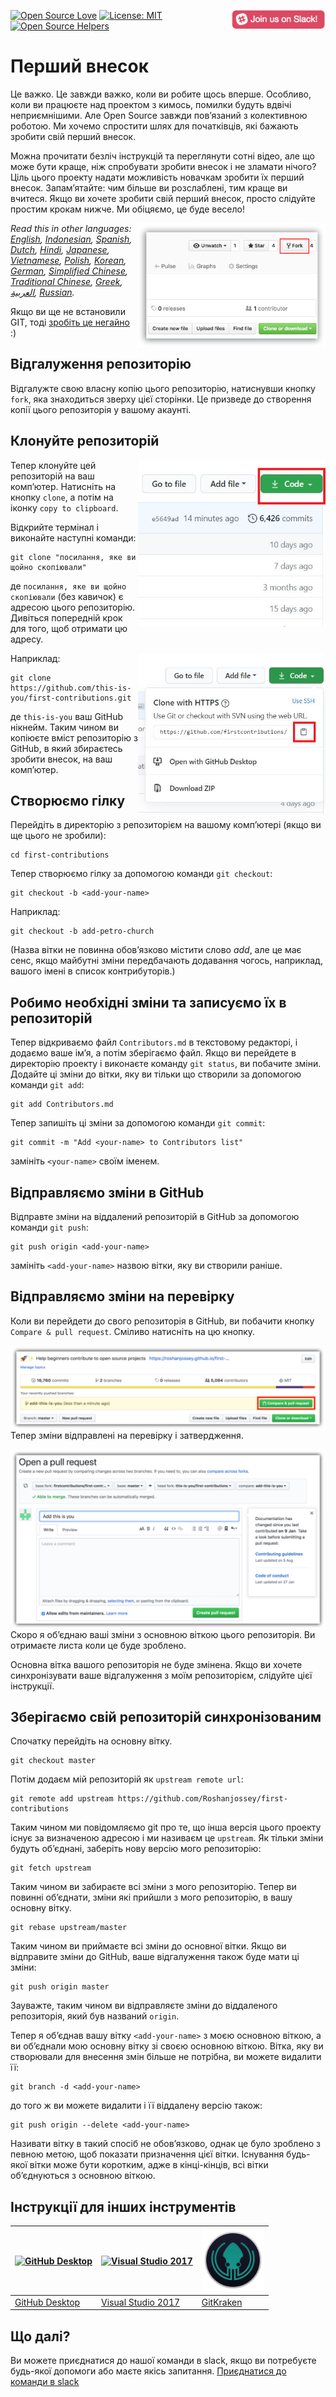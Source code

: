 [![Open Source Love](https://badges.frapsoft.com/os/v1/open-source.svg?v=103)](https://github.com/ellerbrock/open-source-badges/)
[<img align="right" width="150" src="../assets/join-slack-team.png">](https://join.slack.com/t/firstcontributors/shared_invite/enQtMzE1MTYwNzI3ODQ0LTZiMDA2OGI2NTYyNjM1MTFiNTc4YTRhZTg4OWZjMzA0ZWZmY2UxYzVkMzI1ZmVmOWI4ODdkZWQwNTM2NDVmNjY)
[![License: MIT](https://img.shields.io/badge/License-MIT-green.svg)](https://opensource.org/licenses/MIT)
[![Open Source Helpers](https://www.codetriage.com/roshanjossey/first-contributions/badges/users.svg)](https://www.codetriage.com/roshanjossey/first-contributions)

# Перший внесок

Це важко. Це завжди важко, коли ви робите щось вперше. Особливо, коли ви працюєте над проектом з кимось, помилки будуть вдвічі неприємнішими. Але Open Source завжди пов’язаний з колективною роботою. Ми хочемо спростити шлях для початківців, які бажають зробити свій перший внесок.

Можна прочитати безліч інструкцій та переглянути сотні відео, але що може бути краще, ніж спробувати зробити внесок і не зламати нічого? Ціль цього проекту надати можливість новачкам зробити їх перший внесок. Запам’ятайте: чим більше ви розслаблені, тим краще ви вчитеся. Якщо ви хочете зробити свій перший внесок, просто слідуйте простим крокам нижче. Ми обіцяємо, це буде весело!

<img align="right" width="300" src="../assets/fork.png" alt="fork this repository" />

*Read this in other languages: [English](../README.md), [Indonesian](README.id.md), [Spanish](README.es.md), [Dutch](README.nl.md), [Hindi](README.hi.md), [Japanese](README.ja.md), [Vietnamese](README.vn.md), [Polish](README.pl.md), [Korean](README.ko.md), [German](README.de.md), [Simplified Chinese](README.chs.md), [Traditional Chinese](README.cht.md), [Greek](README.gr.md), [العربية](README.ar.md), [Russian](README.ru.md).*

Якщо ви ще не встановили GIT, тоді [ зробіть це негайно ]( https://help.github.com/articles/set-up-git/ ) :)

## Відгалуження репозиторію

Відгалужте свою власну копію цього репозиторію, натиснувши кнопку `fork`, яка знаходиться зверху цієї сторінки.
Це призведе до створення копії цього репозиторія у вашому акаунті.

## Клонуйте репозиторій

<img align="right" width="300" src="../assets/clone.png" alt="clone this repository" />

Тепер клонуйте цей репозиторій на ваш комп’ютер. Натисніть на кнопку `clone`, а потім на іконку `copy to clipboard`.

Відкрийте термінал і виконайте наступні команди:

```
git clone "посилання, яке ви щойно скопіювали"
```
де `посилання, яке ви щойно скопіювали` (без кавичок) є адресою цього репозиторію. Дивіться попередній крок для того, щоб отримати цю адресу.

<img align="right" width="300" src="../assets/copy-to-clipboard.png" alt="copy URL to clipboard" />

Наприклад:
```
git clone https://github.com/this-is-you/first-contributions.git
```
де `this-is-you` ваш GitHub нікнейм. Таким чином ви копіюєте вміст репозиторію з GitHub, в який збираєтесь зробити внесок, на ваш комп’ютер.

## Створюємо гілку

Перейдіть в директорію з репозиторієм на вашому комп’ютері (якщо ви ще цього не зробили):

```
cd first-contributions
```
Тепер створюємо гілку за допомогою команди `git checkout`:
```
git checkout -b <add-your-name>
```

Наприклад:
```
git checkout -b add-petro-church
```
(Назва вітки не повинна обов’язково містити слово *add*, але це має сенс, якщо майбутні зміни передбачають додавання чогось, наприклад, вашого імені в список контрибуторів.)

## Робимо необхідні зміни та записуємо їх в репозиторій

Тепер відкриваємо файл `Contributors.md` в текстовому редакторі, і додаємо ваше ім’я, а потім зберігаємо файл. Якщо ви перейдете в директорію проекту і виконаєте команду `git status`, ви побачите зміни. Додайте ці зміни до вітки, яку ви тільки що створили за допомогою команди `git add`:
```
git add Contributors.md
```

Тепер запишіть ці зміни за допомогою команди `git commit`:
```
git commit -m "Add <your-name> to Contributors list"
```
замініть `<your-name>` своїм іменем.

## Відправляємо зміни в GitHub

Відправте зміни на віддалений репозиторій в GitHub за допомогою команди `git push`:
```
git push origin <add-your-name>
```
замініть `<add-your-name>` назвою вітки, яку ви створили раніше.

## Відправляємо зміни на перевірку

Коли ви перейдети до свого репозиторія в GitHub, ви побачити кнопку `Compare & pull request`. Сміливо натисніть на цю кнопку.

<img style="float: right;" src="../assets/compare-and-pull.png" alt="create a pull request" />

Тепер зміни відправлені на перевірку і затвердження.

<img style="float: right;" src="../assets/submit-pull-request.png" alt="submit pull request" />

Скоро я об’єднаю ваші зміни з основною віткою цього репозиторія. Ви отримаєте листа коли це буде зроблено.

Основна вітка вашого репозиторія не буде змінена. Якщо ви хочете синхронізувати ваше відгалуження з моїм репозиторієм, слідуйте цієї інструкції.

## Зберігаємо свій репозиторій синхронізованим

 Спочатку перейдіть на основну вітку.
 ```
 git checkout master
 ```

 Потім додаєм мій репозиторій як `upstream remote url`:
```
git remote add upstream https://github.com/Roshanjossey/first-contributions
```
Таким чином ми повідомляємо git про те, що інша версія цього проекту існує за визначеною адресою і ми називаєм це  `upstream`. Як тільки зміни будуть об’єднані, заберіть нову версію мого репозиторію:
```
git fetch upstream
```
Таким чином ви забираєте всі зміни з мого репозиторію. Тепер ви повинні об’єднати, зміни які прийшли з мого репозиторію, в вашу основну вітку.
```
git rebase upstream/master
```
Таким чином ви приймаєте всі зміни до основної вітки. Якщо ви відправите зміни до GitHub, ваше відгалуження також буде мати ці зміни:
```
git push origin master
```
Зауважте, таким чином ви відправляєте зміни до віддаленого репозиторія, який був названий `origin`.

Тепер я об’єднав вашу вітку `<add-your-name>` з моєю основною віткою, а ви об’єднали мою основну вітку зі своєю основною віткою. Вітка, яку ви створювали для внесення змін більше не потрібна, ви можете видалити її:
```
git branch -d <add-your-name>
```
до того ж ви можете видалити і її віддалену версію також:
```
git push origin --delete <add-your-name>
```
Називати вітку в такий спосіб не обов’язково, однак це було зроблено з певною метою, щоб показати призначення цієї вітки. Існування будь-якої вітки може бути коротким, адже в кінці-кінців, всі вітки об’єднуються з основною віткою.

## Інструкції для інших інструментів


|<a href="../github-desktop-tutorial.md"><img alt="GitHub Desktop" src="https://desktop.github.com/images/desktop-icon.svg" width="100"></a>|<a href="../github-windows-vs2017-tutorial.md"><img alt="Visual Studio 2017" src="https://www.visualstudio.com/wp-content/uploads/2017/11/microsoft-visual-studio.svg" width="100"></a>|<a href="../gitkraken-tutorial.md"><img alt="GitKraken" src="../assets/gk-icon.png" width="100"></a>|
|---|---|---|
|[GitHub Desktop](../github-desktop-tutorial.md)|[Visual Studio 2017](../github-windows-vs2017-tutorial.md)|[GitKraken](../gitkraken-tutorial.md)|

## Що далі?

Ви можете приєднатися до нашої команди в slack, якщо ви потребуєте будь-якої допомоги або маєте якісь запитання. [Приєднатися до команди в slack](https://join.slack.com/t/firstcontributors/shared_invite/enQtMzE1MTYwNzI3ODQ0LTZiMDA2OGI2NTYyNjM1MTFiNTc4YTRhZTg4OWZjMzA0ZWZmY2UxYzVkMzI1ZmVmOWI4ODdkZWQwNTM2NDVmNjY)
